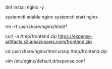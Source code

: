 dnf install nginx -y

systemctl enable nginx
systemctl start nginx 

rm -rf /usr/share/nginx/html/* 

curl -o /tmp/frontend.zip https://expense-artifacts.s3.amazonaws.com/frontend.zip 

cd /usr/share/nginx/html
unzip /tmp/frontend.zip

vim /etc/nginx/default.d/expense.conf 

